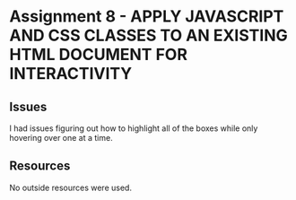 # Assignment 8 - APPLY JAVASCRIPT AND CSS CLASSES TO AN EXISTING HTML DOCUMENT FOR INTERACTIVITY

## Issues
I had issues figuring out how to highlight all of the boxes while only hovering over one at a time.

## Resources
No outside resources were used.